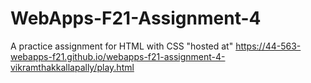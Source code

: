 # WebApps-F21-Assignment-4
A practice assignment for HTML with CSS
"hosted at"  https://44-563-webapps-f21.github.io/webapps-f21-assignment-4-vikramthakkallapally/play.html